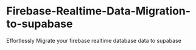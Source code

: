 # Firebase-Realtime-Data-Migration-to-supabase
Effortlessly Migrate your firebase realtime database data to supabase
